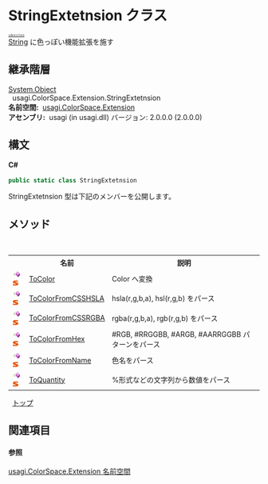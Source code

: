 # StringExtetnsion クラス

<div style="font-size:30%"><a href="https://github.com/usagi/usagi.cs/blob/master/docs/Home.md">≪Back to Home</a></div><a href="http://msdn2.microsoft.com/ja-jp/library/s1wwdcbf" target="_blank">String</a> に色っぽい機能拡張を施す


## 継承階層
<a href="http://msdn2.microsoft.com/ja-jp/library/e5kfa45b" target="_blank">System.Object</a><br />&nbsp;&nbsp;usagi.ColorSpace.Extension.StringExtetnsion<br /><strong>名前空間:</strong>
&nbsp;<a href="N_usagi_ColorSpace_Extension.md">usagi.ColorSpace.Extension</a><br /><strong>アセンブリ:</strong>
&nbsp;usagi (in usagi.dll) バージョン: 2.0.0.0 (2.0.0.0)

## 構文

**C#**<br />
``` C#
public static class StringExtetnsion
```

StringExtetnsion 型は下記のメンバーを公開します。


## メソッド
&nbsp;<table><tr><th></th><th>名前</th><th>説明</th></tr><tr><td>![Public メソッド](media/pubmethod.gif "Public メソッド")![静的メンバー](media/static.gif "静的メンバー")</td><td><a href="M_usagi_ColorSpace_Extension_StringExtetnsion_ToColor.md">ToColor</a></td><td>
Color へ変換</td></tr><tr><td>![Public メソッド](media/pubmethod.gif "Public メソッド")![静的メンバー](media/static.gif "静的メンバー")</td><td><a href="M_usagi_ColorSpace_Extension_StringExtetnsion_ToColorFromCSSHSLA.md">ToColorFromCSSHSLA</a></td><td>
hsla(r,g,b,a), hsl(r,g,b) をパース</td></tr><tr><td>![Public メソッド](media/pubmethod.gif "Public メソッド")![静的メンバー](media/static.gif "静的メンバー")</td><td><a href="M_usagi_ColorSpace_Extension_StringExtetnsion_ToColorFromCSSRGBA.md">ToColorFromCSSRGBA</a></td><td>
rgba(r,g,b,a), rgb(r,g,b) をパース</td></tr><tr><td>![Public メソッド](media/pubmethod.gif "Public メソッド")![静的メンバー](media/static.gif "静的メンバー")</td><td><a href="M_usagi_ColorSpace_Extension_StringExtetnsion_ToColorFromHex.md">ToColorFromHex</a></td><td>
#RGB, #RRGGBB, #ARGB, #AARRGGBB パターンをパース</td></tr><tr><td>![Public メソッド](media/pubmethod.gif "Public メソッド")![静的メンバー](media/static.gif "静的メンバー")</td><td><a href="M_usagi_ColorSpace_Extension_StringExtetnsion_ToColorFromName.md">ToColorFromName</a></td><td>
色名をパース</td></tr><tr><td>![Public メソッド](media/pubmethod.gif "Public メソッド")![静的メンバー](media/static.gif "静的メンバー")</td><td><a href="M_usagi_ColorSpace_Extension_StringExtetnsion_ToQuantity.md">ToQuantity</a></td><td>
%形式などの文字列から数値をパース</td></tr></table>&nbsp;
<a href="#stringextetnsion-クラス">トップ</a>

## 関連項目


#### 参照
<a href="N_usagi_ColorSpace_Extension.md">usagi.ColorSpace.Extension 名前空間</a><br />